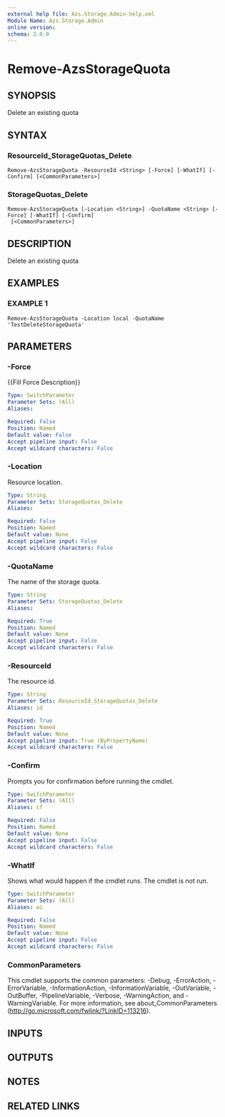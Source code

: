 ```yaml
---
external help file: Azs.Storage.Admin-help.xml
Module Name: Azs.Storage.Admin
online version: 
schema: 2.0.0
---
```


# Remove-AzsStorageQuota

## SYNOPSIS
Delete an existing quota

## SYNTAX

### ResourceId_StorageQuotas_Delete
```
Remove-AzsStorageQuota -ResourceId <String> [-Force] [-WhatIf] [-Confirm] [<CommonParameters>]
```

### StorageQuotas_Delete
```
Remove-AzsStorageQuota [-Location <String>] -QuotaName <String> [-Force] [-WhatIf] [-Confirm]
 [<CommonParameters>]
```

## DESCRIPTION
Delete an existing quota

## EXAMPLES

### EXAMPLE 1
```
Remove-AzsStorageQuota -Location local -QuotaName 'TestDeleteStorageQuota'
```

## PARAMETERS

### -Force
{{Fill Force Description}}

```yaml
Type: SwitchParameter
Parameter Sets: (All)
Aliases: 

Required: False
Position: Named
Default value: False
Accept pipeline input: False
Accept wildcard characters: False
```

### -Location
Resource location.

```yaml
Type: String
Parameter Sets: StorageQuotas_Delete
Aliases: 

Required: False
Position: Named
Default value: None
Accept pipeline input: False
Accept wildcard characters: False
```

### -QuotaName
The name of the storage quota.

```yaml
Type: String
Parameter Sets: StorageQuotas_Delete
Aliases: 

Required: True
Position: Named
Default value: None
Accept pipeline input: False
Accept wildcard characters: False
```

### -ResourceId
The resource id.

```yaml
Type: String
Parameter Sets: ResourceId_StorageQuotas_Delete
Aliases: id

Required: True
Position: Named
Default value: None
Accept pipeline input: True (ByPropertyName)
Accept wildcard characters: False
```

### -Confirm
Prompts you for confirmation before running the cmdlet.

```yaml
Type: SwitchParameter
Parameter Sets: (All)
Aliases: cf

Required: False
Position: Named
Default value: None
Accept pipeline input: False
Accept wildcard characters: False
```

### -WhatIf
Shows what would happen if the cmdlet runs.
The cmdlet is not run.

```yaml
Type: SwitchParameter
Parameter Sets: (All)
Aliases: wi

Required: False
Position: Named
Default value: None
Accept pipeline input: False
Accept wildcard characters: False
```

### CommonParameters
This cmdlet supports the common parameters: -Debug, -ErrorAction, -ErrorVariable, -InformationAction, -InformationVariable, -OutVariable, -OutBuffer, -PipelineVariable, -Verbose, -WarningAction, and -WarningVariable. For more information, see about_CommonParameters (http://go.microsoft.com/fwlink/?LinkID=113216).

## INPUTS

## OUTPUTS

## NOTES

## RELATED LINKS

